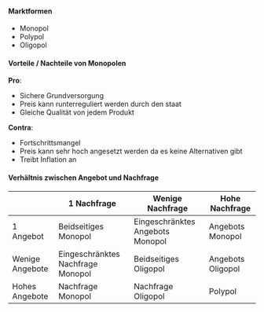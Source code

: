 #### Marktformen

- Monopol 
- Polypol
- Oligopol
#### Vorteile / Nachteile von Monopolen

 **Pro**: 
- Sichere Grundversorgung 
- Preis kann runterreguliert werden durch den staat
- Gleiche Qualität von jedem Produkt

**Contra**: 
- Fortschrittsmangel
- Preis kann sehr hoch angesetzt werden da es keine Alternativen gibt 
- Treibt Inflation an 


#### Verhältnis zwischen Angebot und Nachfrage

| | 1 Nachfrage| Wenige Nachfrage | Hohe Nachfrage|
|-|-|-|-|
|1 Angebot|Beidseitiges Monopol|Eingeschränktes Angebots Monopol|Angebots Monopol|
|Wenige Angebote|Eingeschränktes Nachfrage Monopol|Beidseitiges Oligopol|Angebots Oligopol|
|Hohes Angebote|Nachfrage Monopol|Nachfrage Oligopol|Polypol|








